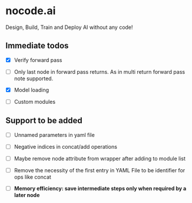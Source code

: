 # nocode.ai

Design, Build, Train and Deploy AI without any code!

## Immediate todos

- [x] Verify forward pass

- [ ] Only last node in forward pass returns. As in multi return forward pass
      note supported.

- [x] Model loading

- [ ] Custom modules

## Support to be added

- [ ] Unnamed parameters in yaml file

- [ ] Negative indices in concat/add operations

- [ ] Maybe remove node attribute from wrapper after adding to module list

- [ ] Remove the necessity of the first entry in YAML File to be identifier for ops like concat

- [ ] **Memory efficiency: save intermediate steps only when required by a later node**
